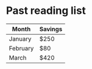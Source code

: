 # Past reading list

| Month    | Savings |
| -------- | ------- |
| January  | $250    |
| February | $80     |
| March    | $420    |
